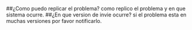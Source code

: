 ##¿Como puedo replicar el problema?
como replico el problema y en que sistema ocurre.
##¿En que version de invie ocurre?
si el problema esta en muchas versiones por favor notificarlo.
